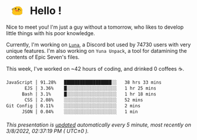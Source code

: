 <h1>   <img src="./spoink.gif" style="vertical-align:middle;" width="30px">   Hello ! </h1>

Nice to meet you! I'm just a guy without a tomorrow, who likes to develop little things with his poor knowledge.

Currently, I'm working on <a href='https://github.com/Asgarrrr/Luna'>`Luna`</a>, a Discord bot used by 74730 users with very unique features. I'm also working on `Yuna Unpack`, a tool for datamining the contents of Epic Seven's files.

This week, I've worked on ~42 hours of coding, and drinked 0 coffees ☕.

```
JavaScript │ 91.28%   ██████████████████░░   38 hrs 33 mins
       EJS │ 3.36%    █░░░░░░░░░░░░░░░░░░░   1 hr 25 mins
      Bash │ 3.1%     █░░░░░░░░░░░░░░░░░░░   1 hr 18 mins
       CSS │ 2.08%    ░░░░░░░░░░░░░░░░░░░░   52 mins
Git Config │ 0.11%    ░░░░░░░░░░░░░░░░░░░░   2 mins
      JSON │ 0.04%    ░░░░░░░░░░░░░░░░░░░░   1 min
```

###### This presentation is [updated](https://github.com/Asgarrrr) automatically every 5 minute, most recently on 3/8/2022, 02:37:19 PM ( UTC±0 ).